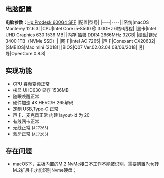 ## 电脑配置
**电脑参数：**[Hp Prodesk 600G4 SFF][1]
|配置|型号|
|----|----|
|系统|macOS Monterey 12.6.3|
|CPU|Intel Core i5-8500 @ 3.0GHz 6核6线程|
|显卡|Intel UHD Graphics 630 1536 MB|
|内存|酷兽 DDR4 2666MHz 32GB|
|硬盘|镁光 3400 1TB（NVMe SSD）|
|网卡|Intel AC 7265|
|声卡|Conexant CX20632|
|SMBIOS|Mac mini (2018)| 
|BIOS|Q07 Ver.02.02.04 08/06/2018| 
|引导|OpenCore 0.8.8| 

## 实现功能
- CPU 睿频变频正常
- 核显 UHD630 显存 1536MB
- 随眠唤醒正常
- 硬件加速 4K HEVC/H.265解码
- 定制 USB,Type-C 正常
- 声卡、麦克风正常 内建 layout-id 为 20
- 有线网卡正常
- 无线正常 (`AC7265`)
- 蓝牙正常 (`AC7265`)

## 存在问题
- macOS下，主板内置的M.2 NvMe接口不工作不能被识别，需要购置Pcie转M.2扩展卡才能识别Nvme硬盘；

[1]: https://support.hp.com/cn-zh/product/hp-prodesk-600-g4-small-form-factor-pc/21341193/document/c06066053
